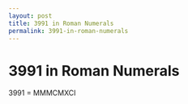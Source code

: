 ```yaml
---
layout: post
title: 3991 in Roman Numerals
permalink: 3991-in-roman-numerals
---
```


# 3991 in Roman Numerals

3991 = MMMCMXCI
